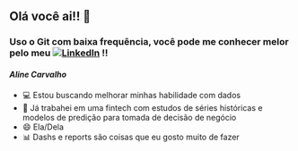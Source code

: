 ## Olá você ai!! 👋

### Uso o Git com baixa frequência, você pode me conhecer melor pelo meu <a href="https://www.linkedin.com/in/alineacs/" target="_blank"><img src="https://img.shields.io/badge/-LinkedIn-blue?style=flat-square&logo=Linkedin&logoColor=white" alt="LinkedIn"></a> !!

#### _Aline Carvalho_
- 💻 Estou buscando melhorar minhas habilidade com dados
- 💸 Já trabahei em uma fintech com estudos de séries históricas e modelos de predição para tomada de decisão de negócio
- 😄 Ela/Dela
- 📊 Dashs e reports são coisas que eu gosto muito de fazer 
 
<!--
**alineacs/alineacs** is a ✨ _special_ ✨ repository because its `README.md` (this file) appears on your GitHub profile.

Here are some ideas to get you started:

- 🔭 I’m currently working on ...
- 🌱 I’m currently learning ...
- 👯 I’m looking to collaborate on ...
- 🤔 I’m looking for help with ...
- 💬 Ask me about ...
- 📫 How to reach me: ...
- 😄 Pronouns: ...
- ⚡ Fun fact: ...
-->
